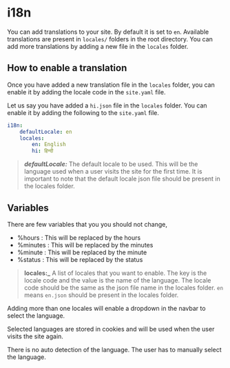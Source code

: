 # i18n

You can add translations to your site. By default it is set to `en`. Available translations are present in `locales/` folders in the root directory. You can add more translations by adding a new file in the `locales` folder.

## How to enable a translation

Once you have added a new translation file in the `locales` folder, you can enable it by adding the locale code in the `site.yaml` file.

Let us say you have added a `hi.json` file in the `locales` folder. You can enable it by adding the following to the `site.yaml` file.

```yaml
i18n:
    defaultLocale: en
    locales:
        en: English
        hi: हिन्दी
```

> **_defaultLocale:_** The default locale to be used. This will be the language used when a user visits the site for the first time. It is important to note that the default locale json file should be present in the locales folder.


## Variables

There are few variables that you you should not change,

- %hours : This will be replaced by the hours
- %minutes : This will be replaced by the minutes
- %minute : This will be replaced by the minute
- %status : This will be replaced by the status

> **locales:_** A list of locales that you want to enable. The key is the locale code and the value is the name of the language. The locale code should be the same as the json file name in the locales folder. `en` means `en.json` should be present in the locales folder.



Adding more than one locales will enable a dropdown in the navbar to select the language.

Selected languages are stored in cookies and will be used when the user visits the site again.

There is no auto detection of the language. The user has to manually select the language.